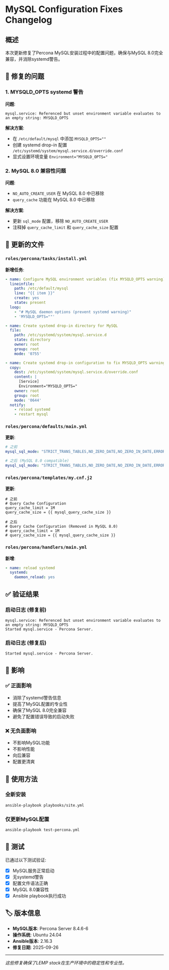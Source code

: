# MySQL Configuration Fixes Changelog

## 概述
本次更新修复了Percona MySQL安装过程中的配置问题，确保与MySQL 8.0完全兼容，并消除systemd警告。

## 🔧 修复的问题

### 1. MYSQLD_OPTS systemd 警告
**问题**: 
```
mysql.service: Referenced but unset environment variable evaluates to an empty string: MYSQLD_OPTS
```

**解决方案**:
- 在 `/etc/default/mysql` 中添加 `MYSQLD_OPTS=""`
- 创建 systemd drop-in 配置 `/etc/systemd/system/mysql.service.d/override.conf`
- 显式设置环境变量 `Environment="MYSQLD_OPTS="`

### 2. MySQL 8.0 兼容性问题
**问题**: 
- `NO_AUTO_CREATE_USER` 在 MySQL 8.0 中已移除
- `query_cache` 功能在 MySQL 8.0 中已移除

**解决方案**:
- 更新 `sql_mode` 配置，移除 `NO_AUTO_CREATE_USER`
- 注释掉 `query_cache_limit` 和 `query_cache_size` 配置

## 📁 更新的文件

### `roles/percona/tasks/install.yml`
**新增任务**:
```yaml
- name: Configure MySQL environment variables (fix MYSQLD_OPTS warning)
  lineinfile:
    path: /etc/default/mysql
    line: "{{ item }}"
    create: yes
    state: present
  loop:
    - "# MySQL daemon options (prevent systemd warning)"
    - 'MYSQLD_OPTS=""'

- name: Create systemd drop-in directory for MySQL
  file:
    path: /etc/systemd/system/mysql.service.d
    state: directory
    owner: root
    group: root
    mode: '0755'

- name: Create systemd drop-in configuration to fix MYSQLD_OPTS warning
  copy:
    dest: /etc/systemd/system/mysql.service.d/override.conf
    content: |
      [Service]
      Environment="MYSQLD_OPTS="
    owner: root
    group: root
    mode: '0644'
  notify: 
    - reload systemd
    - restart mysql
```

### `roles/percona/defaults/main.yml`
**更新**:
```yaml
# 之前
mysql_sql_mode: "STRICT_TRANS_TABLES,NO_ZERO_DATE,NO_ZERO_IN_DATE,ERROR_FOR_DIVISION_BY_ZERO,NO_AUTO_CREATE_USER,NO_ENGINE_SUBSTITUTION"

# 之后 (MySQL 8.0 compatible)
mysql_sql_mode: "STRICT_TRANS_TABLES,NO_ZERO_DATE,NO_ZERO_IN_DATE,ERROR_FOR_DIVISION_BY_ZERO,NO_ENGINE_SUBSTITUTION"
```

### `roles/percona/templates/my.cnf.j2`
**更新**:
```jinja
# 之前
# Query Cache Configuration
query_cache_limit = 1M
query_cache_size = {{ mysql_query_cache_size }}

# 之后
# Query Cache Configuration (Removed in MySQL 8.0)
# query_cache_limit = 1M
# query_cache_size = {{ mysql_query_cache_size }}
```

### `roles/percona/handlers/main.yml`
**新增**:
```yaml
- name: reload systemd
  systemd:
    daemon_reload: yes
```

## ✅ 验证结果

### 启动日志 (修复前)
```
mysql.service: Referenced but unset environment variable evaluates to an empty string: MYSQLD_OPTS
Started mysql.service - Percona Server.
```

### 启动日志 (修复后)
```
Started mysql.service - Percona Server.
```

## 🎯 影响

### ✅ 正面影响
- 消除了systemd警告信息
- 提高了MySQL配置的专业性
- 确保了MySQL 8.0完全兼容
- 避免了配置错误导致的启动失败

### ❌ 无负面影响
- 不影响MySQL功能
- 不影响性能
- 向后兼容
- 配置更清爽

## 🚀 使用方法

### 全新安装
```bash
ansible-playbook playbooks/site.yml
```

### 仅更新MySQL配置
```bash
ansible-playbook test-percona.yml
```

## 📝 测试

已通过以下测试验证:
- [x] MySQL服务正常启动
- [x] 无systemd警告
- [x] 配置文件语法正确
- [x] MySQL 8.0兼容性
- [x] Ansible playbook执行成功

## 🏷️ 版本信息

- **MySQL版本**: Percona Server 8.4.6-6
- **操作系统**: Ubuntu 24.04
- **Ansible版本**: 2.16.3
- **修复日期**: 2025-09-26

---

*这些修复确保了LEMP stack在生产环境中的稳定性和专业性。*
